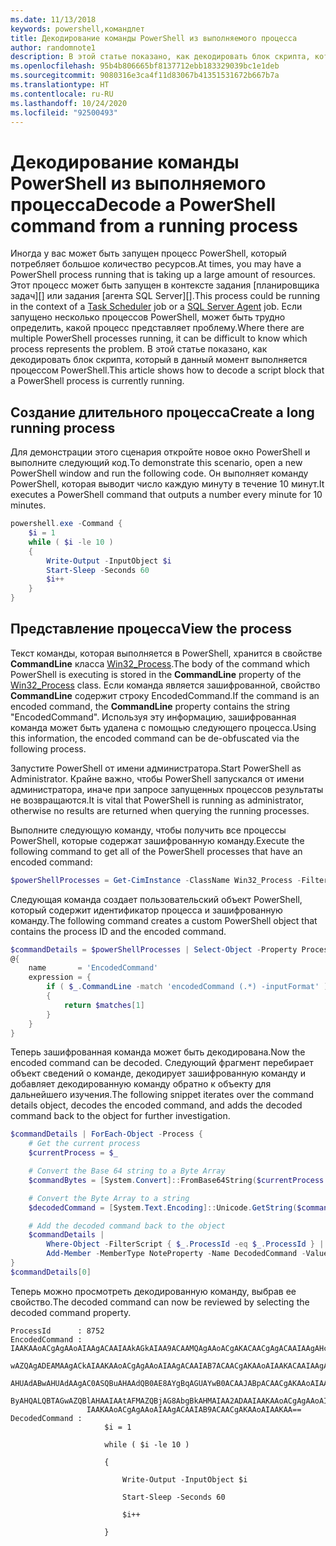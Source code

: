 ```yaml
---
ms.date: 11/13/2018
keywords: powershell,командлет
title: Декодирование команды PowerShell из выполняемого процесса
author: randomnote1
description: В этой статье показано, как декодировать блок скрипта, который в данный момент выполняется процессом PowerShell.
ms.openlocfilehash: 95b4b806665bf8137712ebb183329039bc1e1deb
ms.sourcegitcommit: 9080316e3ca4f11d83067b41351531672b667b7a
ms.translationtype: HT
ms.contentlocale: ru-RU
ms.lasthandoff: 10/24/2020
ms.locfileid: "92500493"
---
```

# <a name="decode-a-powershell-command-from-a-running-process"></a><span data-ttu-id="ccbe5-104">Декодирование команды PowerShell из выполняемого процесса</span><span class="sxs-lookup"><span data-stu-id="ccbe5-104">Decode a PowerShell command from a running process</span></span>

<span data-ttu-id="ccbe5-105">Иногда у вас может быть запущен процесс PowerShell, который потребляет большое количество ресурсов.</span><span class="sxs-lookup"><span data-stu-id="ccbe5-105">At times, you may have a PowerShell process running that is taking up a large amount of resources.</span></span>
<span data-ttu-id="ccbe5-106">Этот процесс может быть запущен в контексте задания [планировщика задач][] или задания [агента SQL Server][].</span><span class="sxs-lookup"><span data-stu-id="ccbe5-106">This process could be running in the context of a [Task Scheduler][] job or a [SQL Server Agent][] job.</span></span> <span data-ttu-id="ccbe5-107">Если запущено несколько процессов PowerShell, может быть трудно определить, какой процесс представляет проблему.</span><span class="sxs-lookup"><span data-stu-id="ccbe5-107">Where there are multiple PowerShell processes running, it can be difficult to know which process represents the problem.</span></span> <span data-ttu-id="ccbe5-108">В этой статье показано, как декодировать блок скрипта, который в данный момент выполняется процессом PowerShell.</span><span class="sxs-lookup"><span data-stu-id="ccbe5-108">This article shows how to decode a script block that a PowerShell process is currently running.</span></span>

## <a name="create-a-long-running-process"></a><span data-ttu-id="ccbe5-109">Создание длительного процесса</span><span class="sxs-lookup"><span data-stu-id="ccbe5-109">Create a long running process</span></span>

<span data-ttu-id="ccbe5-110">Для демонстрации этого сценария откройте новое окно PowerShell и выполните следующий код.</span><span class="sxs-lookup"><span data-stu-id="ccbe5-110">To demonstrate this scenario, open a new PowerShell window and run the following code.</span></span> <span data-ttu-id="ccbe5-111">Он выполняет команду PowerShell, которая выводит число каждую минуту в течение 10 минут.</span><span class="sxs-lookup"><span data-stu-id="ccbe5-111">It executes a PowerShell command that outputs a number every minute for 10 minutes.</span></span>

```powershell
powershell.exe -Command {
    $i = 1
    while ( $i -le 10 )
    {
        Write-Output -InputObject $i
        Start-Sleep -Seconds 60
        $i++
    }
}
```

## <a name="view-the-process"></a><span data-ttu-id="ccbe5-112">Представление процесса</span><span class="sxs-lookup"><span data-stu-id="ccbe5-112">View the process</span></span>

<span data-ttu-id="ccbe5-113">Текст команды, которая выполняется в PowerShell, хранится в свойстве **CommandLine** класса [Win32_Process][].</span><span class="sxs-lookup"><span data-stu-id="ccbe5-113">The body of the command which PowerShell is executing is stored in the **CommandLine** property of the [Win32_Process][] class.</span></span> <span data-ttu-id="ccbe5-114">Если команда является зашифрованной, свойство **CommandLine** содержит строку EncodedCommand.</span><span class="sxs-lookup"><span data-stu-id="ccbe5-114">If the command is an encoded command, the **CommandLine** property contains the string "EncodedCommand".</span></span> <span data-ttu-id="ccbe5-115">Используя эту информацию, зашифрованная команда может быть удалена с помощью следующего процесса.</span><span class="sxs-lookup"><span data-stu-id="ccbe5-115">Using this information, the encoded command can be de-obfuscated via the following process.</span></span>

<span data-ttu-id="ccbe5-116">Запустите PowerShell от имени администратора.</span><span class="sxs-lookup"><span data-stu-id="ccbe5-116">Start PowerShell as Administrator.</span></span> <span data-ttu-id="ccbe5-117">Крайне важно, чтобы PowerShell запускался от имени администратора, иначе при запросе запущенных процессов результаты не возвращаются.</span><span class="sxs-lookup"><span data-stu-id="ccbe5-117">It is vital that PowerShell is running as administrator, otherwise no results are returned when querying the running processes.</span></span>

<span data-ttu-id="ccbe5-118">Выполните следующую команду, чтобы получить все процессы PowerShell, которые содержат зашифрованную команду.</span><span class="sxs-lookup"><span data-stu-id="ccbe5-118">Execute the following command to get all of the PowerShell processes that have an encoded command:</span></span>

```powershell
$powerShellProcesses = Get-CimInstance -ClassName Win32_Process -Filter 'CommandLine LIKE "%EncodedCommand%"'
```

<span data-ttu-id="ccbe5-119">Следующая команда создает пользовательский объект PowerShell, который содержит идентификатор процесса и зашифрованную команду.</span><span class="sxs-lookup"><span data-stu-id="ccbe5-119">The following command creates a custom PowerShell object that contains the process ID and the encoded command.</span></span>

```powershell
$commandDetails = $powerShellProcesses | Select-Object -Property ProcessId,
@{
    name       = 'EncodedCommand'
    expression = {
        if ( $_.CommandLine -match 'encodedCommand (.*) -inputFormat' )
        {
            return $matches[1]
        }
    }
}
```

<span data-ttu-id="ccbe5-120">Теперь зашифрованная команда может быть декодирована.</span><span class="sxs-lookup"><span data-stu-id="ccbe5-120">Now the encoded command can be decoded.</span></span> <span data-ttu-id="ccbe5-121">Следующий фрагмент перебирает объект сведений о команде, декодирует зашифрованную команду и добавляет декодированную команду обратно к объекту для дальнейшего изучения.</span><span class="sxs-lookup"><span data-stu-id="ccbe5-121">The following snippet iterates over the command details object, decodes the encoded command, and adds the decoded command back to the object for further investigation.</span></span>

```powershell
$commandDetails | ForEach-Object -Process {
    # Get the current process
    $currentProcess = $_

    # Convert the Base 64 string to a Byte Array
    $commandBytes = [System.Convert]::FromBase64String($currentProcess.EncodedCommand)

    # Convert the Byte Array to a string
    $decodedCommand = [System.Text.Encoding]::Unicode.GetString($commandBytes)

    # Add the decoded command back to the object
    $commandDetails |
        Where-Object -FilterScript { $_.ProcessId -eq $_.ProcessId } |
        Add-Member -MemberType NoteProperty -Name DecodedCommand -Value $decodedCommand
}
$commandDetails[0]
```

<span data-ttu-id="ccbe5-122">Теперь можно просмотреть декодированную команду, выбрав ее свойство.</span><span class="sxs-lookup"><span data-stu-id="ccbe5-122">The decoded command can now be reviewed by selecting the decoded command property.</span></span>

```Output
ProcessId      : 8752
EncodedCommand : IAAKAAoACgAgAAoAIAAgACAAIAAkAGkAIAA9ACAAMQAgAAoACgAKACAACgAgACAAIAAgAHcAaABpAGwAZQAgACgAIAAkAGkAIAAtAG
                 wAZQAgADEAMAAgACkAIAAKAAoACgAgAAoAIAAgACAAIAB7ACAACgAKAAoAIAAKACAAIAAgACAAIAAgACAAIABXAHIAaQB0AGUALQBP
                 AHUAdABwAHUAdAAgAC0ASQBuAHAAdQB0AE8AYgBqAGUAYwB0ACAAJABpACAACgAKAAoAIAAKACAAIAAgACAAIAAgACAAIABTAHQAYQ
                 ByAHQALQBTAGwAZQBlAHAAIAAtAFMAZQBjAG8AbgBkAHMAIAA2ADAAIAAKAAoACgAgAAoAIAAgACAAIAAgACAAIAAgACQAaQArACsA
                 IAAKAAoACgAgAAoAIAAgACAAIAB9ACAACgAKAAoAIAAKAA==
DecodedCommand :
                     $i = 1

                     while ( $i -le 10 )

                     {

                         Write-Output -InputObject $i

                         Start-Sleep -Seconds 60

                         $i++

                     }
```

[Планировщик заданий]: /windows/desktop/TaskSchd/task-scheduler-start-page
[Task Scheduler]: /windows/desktop/TaskSchd/task-scheduler-start-page
[Агент SQL Server]: /sql/ssms/agent/sql-server-agent
[SQL Server Agent]: /sql/ssms/agent/sql-server-agent
[Win32_Process]: /windows/desktop/CIMWin32Prov/win32-process
